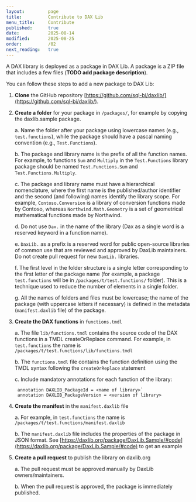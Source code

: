 ```yaml
---
layout:         page
title:          Contribute to DAX Lib
menu_title:     Contribute
published:      true
date:           2025-08-14
modified:       2025-08-25
order:          /02
next_reading:   true
---
```


A DAX library is deployed as a package in DAX Lib. A package is a ZIP file that includes a few files (**TODO add package description**).

You can follow these steps to add a new package to DAX Lib:

1. **Clone** the GitHub repository [https://github.com/sql-bi/daxlib/](https://github.com/sql-bi/daxlib/).

2. **Create a folder** for your package in `/packages/`, for example by copying the daxlib.sample package.

    a. Name the folder after your package using lowercase names (e.g., `test.functions`), while the package should have a pascal naming convention (e.g., `Test.Functions`).

    b. The package and library name is the prefix of all the function names. For example, to functions `Sum` and `Multiply` in the `Test.Functions` library package should be named `Test.Functions.Sum` and `Test.Functions.Multiply`.

    c. The package and library name must have a hierarchical nomenclature, where the first name is the published/author identifier and the second (and following) names identify the library scope. For example, `Contoso.Conversion` is a library of conversion functions made by Contoso, whereas `Northwind.Math.Geometry` is a set of geometrical mathematical functions made by Northwind.

    d. Do not use `Dax.` in the name of the library (Dax as a single word is a reserved keyword in a function name).

    e. `DaxLib.` as a prefix is a reserved word for public open-source libraries of common use that are reviewed and approved by DaxLib maintainers. Do not create pull request for new `DaxLib.` libraries. 

    f. The first level in the folder structure is a single letter corresponding to the first letter of the package name (for example, a package `test.functions` will be in `/packages/t/test.functions/` folder). This is a technique used to reduce the number of elements in a single folder.

    g. All the names of folders and files must be lowercase; the name of the package (with uppercase letters if necessary) is defined in the metadata (`manifest.daxlib` file) of the package.

3. **Create the DAX functions** in `functions.tmdl`

    a. The file `lib/functions.tmdl` contains the source code of the DAX functions in a TMDL createOrReplace command. For example, in `test.functions` the name is `/packages/t/test.functions/lib/functions.tmdl`

    b. The `functions.tmdl` file contains the function definition using the TMDL syntax following the `createOrReplace` statement

    c. Include mandatory annotations for each function of the library:

        annotation DAXLIB_PackageId = <name of library>`
        annotation DAXLIB_PackageVersion = <version of library>

4. **Create the manifest** in the `manifest.daxlib` file
    
    a. For example, in `test.functions` the name is `/packages/t/test.functions/manifest.daxlib`

    b. The `manifest.daxlib` file includes the properties of the package in JSON format. See [https://daxlib.org/package/DaxLib.Sample/#code](https://daxlib.org/package/DaxLib.Sample/#code) to get an example

5. **Create a pull request** to publish the library on daxlib.org

    a. The pull request must be approved manually by DaxLib owners/maintainers.

    b. When the pull request is approved, the package is immediately published.
